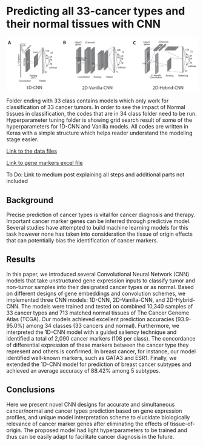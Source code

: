 # Predicting all 33-cancer types and their normal tissues with CNN
![](image/git_models_fig.png)

Folder ending with 33 class contains models which only work for classification of 33 cancer tumors. In order to see the impact of Normal tissues in classification, the codes that are in 34 class folder need to be run. Hyperparameter tuning folder is showing grid search result of some of the hyperparameters for 1D-CNN and Vanilla models. All codes are written in Keras with a simple structure which helps reader understand the modeling stage easier. 

[Link to the data files](https://drive.google.com/open?id=1-Ib9jRNlfe0kqkYRdoBp3Q5aj9Q7EN3U)

[Link to gene markers excel file](https://drive.google.com/open?id=1tKkoqBHw1HTxtKODjaCYRpQVDcmYgRAl)

To Do: Link to medium post explaining all steps and additional parts not included

## Background
Precise prediction of cancer types is vital for cancer diagnosis and therapy. Important cancer marker genes can be inferred through predictive model. Several studies have attempted to build machine learning models for this task however none has taken into consideration the tissue of origin effects that can potentially bias the identification of cancer markers.
## Results
In this paper, we introduced several Convolutional Neural Network (CNN) models that take unstructured gene expression inputs to classify tumor and non-tumor samples into their designated cancer types or as normal. Based on different designs of gene embeddings and convolution schemes, we implemented three CNN models: 1D-CNN, 2D-Vanilla-CNN, and 2D-Hybrid-CNN. The models were trained and tested on combined 10,340 samples of 33 cancer types and 713 matched normal tissues of The Cancer Genome Atlas (TCGA). Our models achieved excellent prediction accuracies (93.9-95.0%) among 34 classes (33 cancers and normal). Furthermore, we interpreted the 1D-CNN model with a guided saliency technique and identified a total of 2,090 cancer markers (108 per class). The concordance of differential expression of these markers between the cancer type they represent and others is confirmed. In breast cancer, for instance, our model identified well-known markers, such as GATA3 and ESR1. Finally, we extended the 1D-CNN model for prediction of breast cancer subtypes and achieved an average accuracy of 88.42% among 5 subtypes.
## Conclusions
Here we present novel CNN designs for accurate and simultaneous cancer/normal and cancer types prediction based on gene expression profiles, and unique model interpretation scheme to elucidate biologically relevance of cancer marker genes after eliminating the effects of tissue-of-origin. The proposed model had light hyperparameters to be trained and thus can be easily adapt to facilitate cancer diagnosis in the future.
